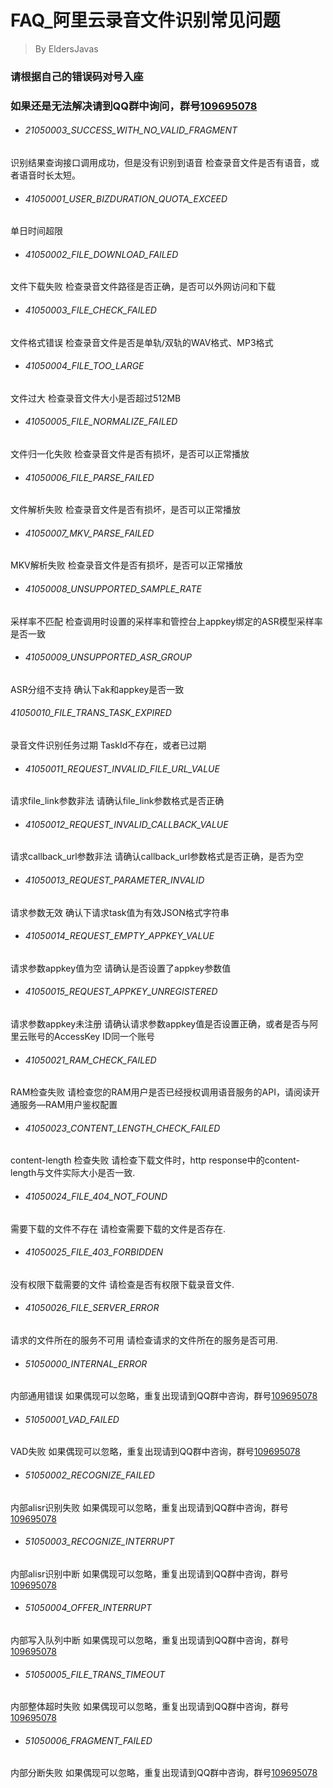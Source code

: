 # FAQ_阿里云录音文件识别常见问题
> By EldersJavas

### 请根据自己的错误码对号入座
### 如果还是无法解决请到QQ群中询问，群号[109695078](https://jq.qq.com/?_wv=1027&k=5Eco2hO)
- ###### 21050003_SUCCESS_WITH_NO_VALID_FRAGMENT
识别结果查询接口调用成功，但是没有识别到语音
检查录音文件是否有语音，或者语音时长太短。
- ###### 41050001_USER_BIZDURATION_QUOTA_EXCEED
单日时间超限
- ###### 41050002_FILE_DOWNLOAD_FAILED
文件下载失败
检查录音文件路径是否正确，是否可以外网访问和下载
- ###### 41050003_FILE_CHECK_FAILED
文件格式错误
检查录音文件是否是单轨/双轨的WAV格式、MP3格式
- ###### 41050004_FILE_TOO_LARGE
文件过大
检查录音文件大小是否超过512MB
- ###### 41050005_FILE_NORMALIZE_FAILED
文件归一化失败
检查录音文件是否有损坏，是否可以正常播放
- ###### 41050006_FILE_PARSE_FAILED
文件解析失败
检查录音文件是否有损坏，是否可以正常播放
- ###### 41050007_MKV_PARSE_FAILED
MKV解析失败
检查录音文件是否有损坏，是否可以正常播放
- ###### 41050008_UNSUPPORTED_SAMPLE_RATE
采样率不匹配
检查调用时设置的采样率和管控台上appkey绑定的ASR模型采样率是否一致
- ###### 41050009_UNSUPPORTED_ASR_GROUP
ASR分组不支持
确认下ak和appkey是否一致
###### 41050010_FILE_TRANS_TASK_EXPIRED
录音文件识别任务过期
TaskId不存在，或者已过期
- ###### 41050011_REQUEST_INVALID_FILE_URL_VALUE
请求file_link参数非法
请确认file_link参数格式是否正确
- ###### 41050012_REQUEST_INVALID_CALLBACK_VALUE
请求callback_url参数非法
请确认callback_url参数格式是否正确，是否为空
- ###### 41050013_REQUEST_PARAMETER_INVALID
请求参数无效
确认下请求task值为有效JSON格式字符串
- ###### 41050014_REQUEST_EMPTY_APPKEY_VALUE
请求参数appkey值为空
请确认是否设置了appkey参数值
- ###### 41050015_REQUEST_APPKEY_UNREGISTERED
请求参数appkey未注册
请确认请求参数appkey值是否设置正确，或者是否与阿里云账号的AccessKey ID同一个账号
- ###### 41050021_RAM_CHECK_FAILED
RAM检查失败
请检查您的RAM用户是否已经授权调用语音服务的API，请阅读开通服务—RAM用户鉴权配置
- ###### 41050023_CONTENT_LENGTH_CHECK_FAILED
content-length 检查失败
请检查下载文件时，http response中的content-length与文件实际大小是否一致.
- ###### 41050024_FILE_404_NOT_FOUND
需要下载的文件不存在
请检查需要下载的文件是否存在.
- ###### 41050025_FILE_403_FORBIDDEN
没有权限下载需要的文件
请检查是否有权限下载录音文件.
- ###### 41050026_FILE_SERVER_ERROR
请求的文件所在的服务不可用
请检查请求的文件所在的服务是否可用.
- ###### 51050000_INTERNAL_ERROR
内部通用错误
如果偶现可以忽略，重复出现请到QQ群中咨询，群号[109695078](https://jq.qq.com/?_wv=1027&k=5Eco2hO)
- ###### 51050001_VAD_FAILED
VAD失败
如果偶现可以忽略，重复出现请到QQ群中咨询，群号[109695078](https://jq.qq.com/?_wv=1027&k=5Eco2hO)
- ###### 51050002_RECOGNIZE_FAILED
内部alisr识别失败
如果偶现可以忽略，重复出现请到QQ群中咨询，群号[109695078](https://jq.qq.com/?_wv=1027&k=5Eco2hO)
- ###### 51050003_RECOGNIZE_INTERRUPT
内部alisr识别中断
如果偶现可以忽略，重复出现请到QQ群中咨询，群号[109695078](https://jq.qq.com/?_wv=1027&k=5Eco2hO)
- ###### 51050004_OFFER_INTERRUPT
内部写入队列中断
如果偶现可以忽略，重复出现请到QQ群中咨询，群号[109695078](https://jq.qq.com/?_wv=1027&k=5Eco2hO)
- ###### 51050005_FILE_TRANS_TIMEOUT
内部整体超时失败
如果偶现可以忽略，重复出现请到QQ群中咨询，群号[109695078](https://jq.qq.com/?_wv=1027&k=5Eco2hO)
- ###### 51050006_FRAGMENT_FAILED
内部分断失败
如果偶现可以忽略，重复出现请到QQ群中咨询，群号[109695078](https://jq.qq.com/?_wv=1027&k=5Eco2hO)
